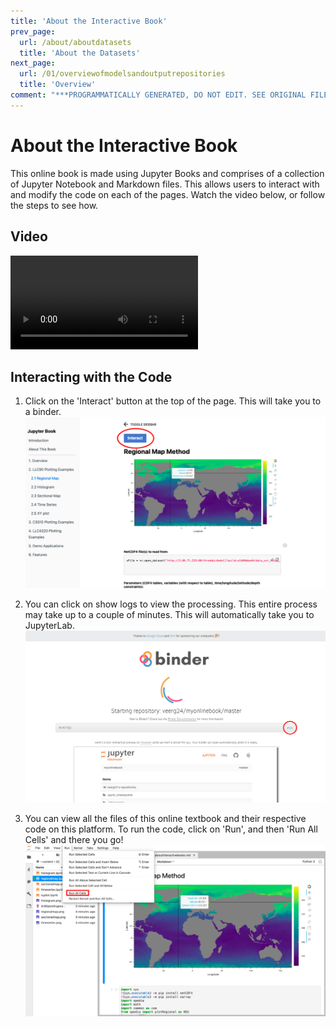 ```yaml
---
title: 'About the Interactive Book'
prev_page:
  url: /about/aboutdatasets
  title: 'About the Datasets'
next_page:
  url: /01/overviewofmodelsandoutputrepositories
  title: 'Overview'
comment: "***PROGRAMMATICALLY GENERATED, DO NOT EDIT. SEE ORIGINAL FILES IN /content***"
---
```

# About the Interactive Book

This online book is made using Jupyter Books and comprises of a collection of Jupyter Notebook and Markdown files. This allows users to interact with and modify the code on each of the pages. Watch the video below, or follow the steps to see how.

## Video
<video id="sampleMovie" src="jupyterbook.mov" controls></video>

## Interacting with the Code

1. Click on the 'Interact' button at the top of the page. This will take you to a binder.
![](step1.png)

2. You can click on show logs to view the processing. This entire process may take up to a couple of minutes. This will automatically take you to JupyterLab. 
![](step2.png)

3. You can view all the files of this online textbook and their respective code on this platform. To run the code, click on 'Run', and then 'Run All Cells' and there you go!
![](step3.png)